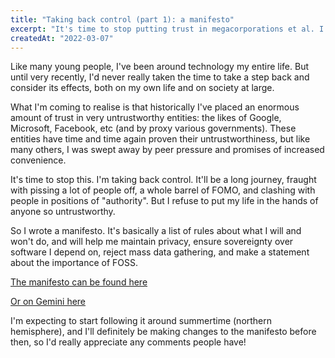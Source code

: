 ```yaml
---
title: "Taking back control (part 1): a manifesto"
excerpt: "It's time to stop putting trust in megacorporations et al. I'm taking back control."
createdAt: "2022-03-07"
---
```


Like many young people, I've been around technology my entire life. But until
very recently, I'd never really taken the time to take a step back and consider
its effects, both on my own life and on society at large.

What I'm coming to realise is that historically I've placed an enormous amount
of trust in very untrustworthy entities: the likes of Google, Microsoft,
Facebook, etc (and by proxy various governments). These entities have time and
time again proven their untrustworthiness, but like many others, I was swept
away by peer pressure and promises of increased convenience.

It's time to stop this. I'm taking back control. It'll be a long journey,
fraught with pissing a lot of people off, a whole barrel of FOMO, and clashing
with people in positions of "authority". But I refuse to put my life in the
hands of anyone so untrustworthy.

So I wrote a manifesto. It's basically a list of rules about what I will and
won't do, and will help me maintain privacy, ensure sovereignty over software I
depend on, reject mass data gathering, and make a statement about the
importance of FOSS.

[The manifesto can be found here](https://git.sr.ht/~tim-clifford/technology-usage-manifesto)

[Or on Gemini here](gemini://tim.clifford.lol/technology-usage-manifesto.gmi)

I'm expecting to start following it around summertime (northern hemisphere),
and I'll definitely be making changes to the manifesto before then, so I'd
really appreciate any comments people have!

<!-- vi: set sts=2 sw=2 et :-->
